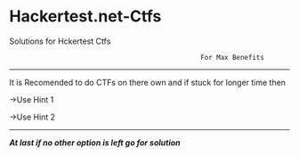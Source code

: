 # Hackertest.net-Ctfs
 Solutions for Hckertest Ctfs

                                                    For Max Benefits     
-- -- -- -- -- -- -- -- -- -- -- -- -- -- -- -- -- -- -- -- -- -- -- -- -- -- -- -- -- -- -- -- --- -- -- -- -- -- -- -- -- -- -- -- -- -- -- -- -- 

It is Recomended to do CTFs on there own 
and if stuck for longer time then 

->Use  Hint 1

->Use Hint 2

-- -- -- -- -- -- -- -- -- -- -- -- -- -- -- -- -- -- -- -- -- -- -- -- -- -- -- -- -- -- -- -- -- -- -- -- -- -- -- -- -- -- -- -- -- -- -- -- -- 

*********************At last if no other option is left go for solution*********************
